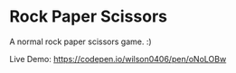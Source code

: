 # Rock Paper Scissors

A normal rock paper scissors game. :)

Live Demo: https://codepen.io/wilson0406/pen/oNoLOBw
